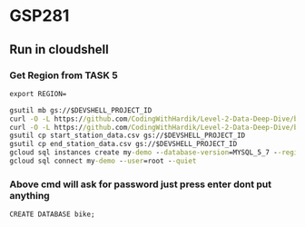 # GSP281
## Run in cloudshell
### Get Region from TASK 5
```cmd
export REGION=
```
```cmd
gsutil mb gs://$DEVSHELL_PROJECT_ID
curl -O -L https://github.com/CodingWithHardik/Level-2-Data-Deep-Dive/blob/master/files/start_station_data.csv
curl -O -L https://github.com/CodingWithHardik/Level-2-Data-Deep-Dive/blob/master/files/end_station_data.csv
gsutil cp start_station_data.csv gs://$DEVSHELL_PROJECT_ID
gsutil cp end_station_data.csv gs://$DEVSHELL_PROJECT_ID
gcloud sql instances create my-demo --database-version=MYSQL_5_7 --region=$REGION --tier=db-n1-standard-1 --root-password=""
gcloud sql connect my-demo --user=root --quiet
```
### Above cmd will ask for password just press enter dont put anything
```cmd
CREATE DATABASE bike;
```
